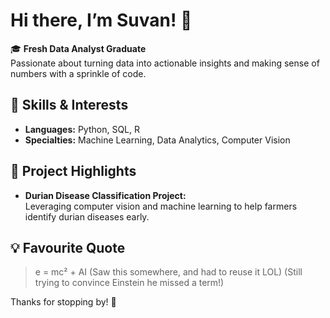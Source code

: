 # Hi there, I’m Suvan! 👋

🎓 **Fresh Data Analyst Graduate**  
Passionate about turning data into actionable insights and making sense of numbers with a sprinkle of code.

## 🚀 Skills & Interests
- **Languages:** Python, SQL, R
- **Specialties:** Machine Learning, Data Analytics, Computer Vision

## 🌱 Project Highlights
- **Durian Disease Classification Project:**  
  Leveraging computer vision and machine learning to help farmers identify durian diseases early.

## 💡 Favourite Quote
> e = mc² + AI
(Saw this somewhere, and had to reuse it LOL)
(Still trying to convince Einstein he missed a term!)

Thanks for stopping by! 🚀